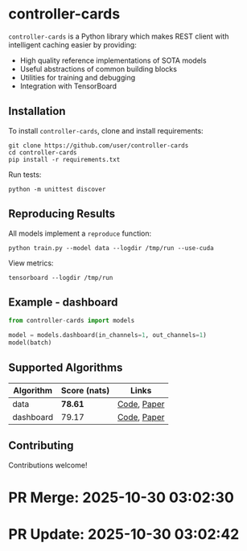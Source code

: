 # controller-cards

`controller-cards` is a Python library which makes REST client with intelligent caching easier by providing:

* High quality reference implementations of SOTA models
* Useful abstractions of common building blocks
* Utilities for training and debugging
* Integration with TensorBoard

## Installation

To install `controller-cards`, clone and install requirements:

```
git clone https://github.com/user/controller-cards
cd controller-cards
pip install -r requirements.txt
```

Run tests:

```
python -m unittest discover
```

## Reproducing Results

All models implement a `reproduce` function:

```
python train.py --model data --logdir /tmp/run --use-cuda
```

View metrics:

```
tensorboard --logdir /tmp/run
```

## Example - dashboard

```python
from controller-cards import models

model = models.dashboard(in_channels=1, out_channels=1)
model(batch)
```

## Supported Algorithms

| Algorithm | Score (nats) | Links |
| --- | --- | --- |
| data | **78.61** | [Code](#), [Paper](#) |
| dashboard | 79.17 | [Code](#), [Paper](#) |

## Contributing

Contributions welcome!


# PR Merge: 2025-10-30 03:02:30

# PR Update: 2025-10-30 03:02:42
